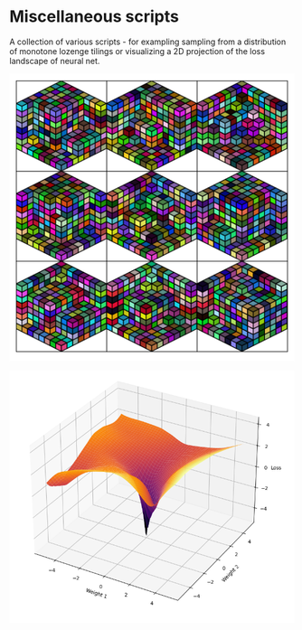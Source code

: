 # Miscellaneous scripts

A collection of various scripts - for exampling sampling from a distribution of monotone lozenge tilings or visualizing a 2D projection of the loss landscape of neural net.

![isometric_cubes](isometric_cubes.png)

![loss_landscape](loss_landscape.png)